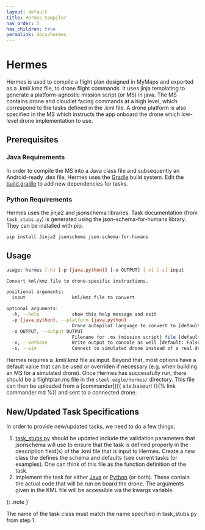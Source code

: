 ```yaml
---
layout: default
title: Hermes Compiler
nav_order: 3
has_children: true
permalink: docs/hermes
---
```


# Hermes

Hermes is used to compile a flight plan designed in MyMaps and exported as a .kml/.kmz file, to drone flight commands. It uses jinja templating to generate a platform-agnostic mission script (or MS) in java. The MS contains drone and cloudlet facing commands at a high level, which correspond to the tasks defined in the .kml file. A drone platform is also specified in the MS which instructs the app onboard the drone which low-level drone implementation to use.

## Prerequisites

### Java Requirements

In order to compile the MS into a Java class file and subsequently an Android-ready .dex file, Hermes uses the [Gradle](https://gradle.org/) build system. Edit the [build.gradle](https://github.com/cmusatyalab/steel-eagle/blob/main/hermes/java/app/build.gradle) to add new dependencies for tasks.

### Python Requirements

Hermes uses the jinja2 and jsonschema libraries. Task documentation (from ```task_stubs.py```) is generated using the json-schema-for-humans library. They can be installed with pip:
```sh
pip install Jinja2 jsonschema json-schema-for-humans
```

## Usage
```bash
usage: hermes [-h] [-p {java,python}] [-o OUTPUT] [-v] [-s] input

Convert kml/kmz file to drone-specific instructions.

positional arguments:
  input                 kml/kmz file to convert

optional arguments:
  -h, --help            show this help message and exit
  -p {java,python}, --platform {java,python}
                        Drone autopilot language to convert to [default: java (Parrot GroundSDK)]
  -o OUTPUT, --output OUTPUT
                        Filename for .ms (mission script) file [default: ./flightplan.ms]
  -v, --verbose         Write output to console as well [default: False]
  -s, --sim             Connect to simulated drone instead of a real drone [default: False]

```
Hermes requires a .kml/.kmz file as input. Beyond that, most options have a default value that can be used or overriden if necessary (e.g. when building an MS for a simulated drone). 
Once Hermes has successfully run, there should be a flightplan.ms file in the ```steel-eagle/hermes/``` directory. This file can then be uploaded from a [commander]({{ site.baseurl }}{% link commander.md %}) and sent to a connected drone.

## New/Updated Task Specifications
In order to provide new/updated tasks, we need to do a few things:

1. [task_stubs.py](https://github.com/cmusatyalab/steel-eagle/blob/main/hermes/docs/task_stubs.py) should be updated include the validation parameters that jsonschema will use to ensure that the task is defined properly in the description field(s) of the .kml file that is input to Hermes. Create a new class the defines the schema and defaults (see current tasks for examples). One can think of this file as the function definition of the task. 
2. Implement the task for either [Java](https://github.com/cmusatyalab/steel-eagle/tree/main/hermes/java/app/src/main/java/edu/cmu/cs/dronebrain/tasks) or [Python](https://github.com/cmusatyalab/steel-eagle/tree/main/hermes/python/task_defs) (or both). These contain the actual code that will be run on board the drone. The arguments given in the KML file will be accessible via the kwargs variable.

{: .note }

The name of the task class must match the name specified in task_stubs.py from step 1.

